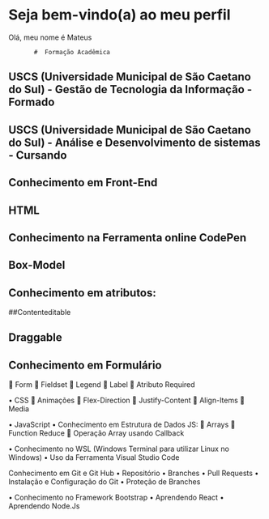 # Seja bem-vindo(a) ao meu perfil 

Olá, meu nome é Mateus

           #  Formação Acadêmica
## USCS (Universidade Municipal de São Caetano do Sul) - Gestão de Tecnologia da Informação - Formado
## USCS (Universidade Municipal de São Caetano do Sul) - Análise e Desenvolvimento de sistemas - Cursando


## Conhecimento em Front-End
## HTML
## Conhecimento na Ferramenta online CodePen
##	Box-Model
##	Conhecimento em atributos:
##Contenteditable
##	Draggable
##	Conhecimento em Formulário
	Form
	Fieldset
	Legend 
	Label
	Atributo Required


•	CSS
	Animações
	Flex-Direction
	Justify-Content
	Align-Items
	Media


•	JavaScript
•	Conhecimento em Estrutura de Dados JS:
	Arrays
	Function Reduce
	Operação Array usando Callback


•	Conhecimento no WSL (Windows Terminal para utilizar Linux no Windows)
•	Uso da Ferramenta Visual Studio Code


Conhecimento em Git e Git Hub
•	Repositório
•	Branches
•	Pull Requests
•	Instalação e Configuração do Git
•	Proteção de Branches


•	Conhecimento no Framework Bootstrap
•	Aprendendo React
•	Aprendendo Node.Js
